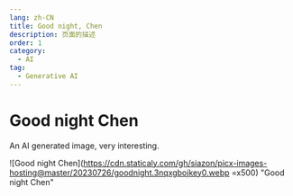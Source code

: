 ```yaml
---
lang: zh-CN
title: Good night, Chen
description: 页面的描述
order: 1
category:
  - AI
tag:
  - Generative AI
---
```

# Good night Chen

An AI generated image, very interesting. 


![Good night Chen](https://cdn.staticaly.com/gh/siazon/picx-images-hosting@master/20230726/goodnight.3nqxgbojkey0.webp =x500)
"Good night Chen"